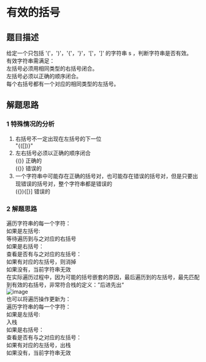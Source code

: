 # 有效的括号
## 题目描述
给定一个只包括 '('，')'，'{'，'}'，'['，']' 的字符串 s ，判断字符串是否有效。<br/>
有效字符串需满足：<br/>
左括号必须用相同类型的右括号闭合。<br/>
左括号必须以正确的顺序闭合。<br/>
每个右括号都有一个对应的相同类型的左括号。<br/>

## 解题思路
### 1 特殊情况的分析
1. 右括号不一定出现在左括号的下一位<br/>
"{([])}"<br/>
2. 左右括号必须以正确的顺序闭合<br/>
{()} 正确的<br/>
({)} 错误的<br/>
3. 一个字符串中可能存在正确的括号对，也可能存在错误的括号对，但是只要出现错误的括号对，整个字符串都是错误的<br/>
({}){[}] 错误的<br/>

### 2 解题思路
遍历字符串的每一个字符：<br/>
  如果是左括号:<br/>
    等待遍历到与之对应的右括号<br/>
  如果是右括号：<br/>
    查看是否有与之对应的左括号：<br/>
      如果有对应的左括号，则消掉<br/>
      如果没有，当前字符串无效<br/>
在实际遍历过程中，因为可能的括号嵌套的原因，最后遍历到的左括号，最先匹配到有效的右括号，非常符合栈的定义：”后进先出“<br/>
![image](https://github.com/zgwd666/Letcode/assets/65932381/d3c5f119-b0bf-4a41-a2a4-38048584b9c7)
<br/>
也可以将遍历操作更新为：<br/>
遍历字符串的每一个字符：<br/>
  如果是左括号:<br/>
    入栈<br/>
  如果是右括号：<br/>
    查看是否有与之对应的左括号：<br/>
      如果有对应的左括号，出栈<br/>
      如果没有，当前字符串无效<br/>


